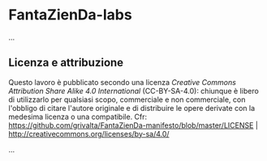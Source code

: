 # FantaZienDa-labs

...

## Licenza e attribuzione
Questo lavoro è pubblicato secondo una licenza _Creative Commons Attribution Share Alike 4.0 International_ (CC-BY-SA-4.0): chiunque è libero di utilizzarlo per qualsiasi scopo, commerciale e non commerciale, con l'obbligo di citare l'autore originale e di distribuire le opere derivate con la medesima licenza o una compatibile. Cfr: https://github.com/grivalta/FantaZienDa-manifesto/blob/master/LICENSE | http://creativecommons.org/licenses/by-sa/4.0/

...
